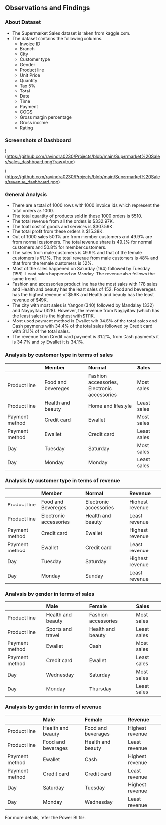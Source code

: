 ## Observations and Findings

### About Dataset

* The Supermarket Sales dataset is taken from kaggle.com.
* The dataset contains the following columns.
  - Invoice ID
  - Branch
  - City
  - Customer type
  - Gender
  - Product line
  - Unit Price
  - Quantity
  - Tax 5%
  - Total
  - Date
  - Time
  - Payment
  - COGS
  - Gross margin percentage
  - Gross income
  - Rating

### Screenshots of Dashboard

!(https://github.com/ravindra0230/Projects/blob/main/Supermarket%20Sales/sales_dashboard.png?raw=true)

!(https://github.com/ravindra0230/Projects/blob/main/Supermarket%20Sales/revenue_dashboard.png)

### General Analysis

* There are a total of 1000 rows with 1000 invoice ids which represent the total orders as 1000.
* The total quantity of products sold in these 1000 orders is 5510.
* The total revenue from all the orders is $332.97K.
* The toatl cost of goods and services is $307.59K.
* The total profit from these orders is $15.38K.
* Out of 1000 sales 50.1% are from member customers and 49.9% are from normal customers. The total revenue share is 49.2% for normal customers and 50.8% for member customers.
* The sales from male customers is 49.9% and that of the female customers is 51.1%. The total revenue from male customers is 48% and that from the female customers is 52%.
* Most of the sales happened on Saturday (164) followed by Tuesday (158). Least sales happened on Monday. The revenue also follows the same trend.
* Fashion and accessories product line has the most sales with 178 sales and Health and beauty has the least sales of 152. Food and bevereges has the highest revenue of $56K and Health and beauty has the least revenue of $49K.
* The city with most sales is Yangon (340) followed by Mandalay (332) and Naypyitaw (328). However, the revenue from Naypyitaw (which has the least sales) is the highest with $111K.
* Most used payment method is Ewallet wih 34.5% of the total sales and Cash payments with 34.4% of the total sales followed by Credit card with 31.1% of the total sales.
* The revenue from Credit card payment is 31.2%, from Cash payments it is 34.7% and by Ewallet it is 34.1%.

### Analysis by customer type in terms of sales

|                | Member             | Normal                                            | Sales       |
| :------------- | :----------------- | :------------------------------------------------ | :---------- |
| Product line   | Food and bevereges | Fashion accessories, <br />Electronic accessories | Most sales  |
| Product line   | Health and beauty  | Home and lifestyle                                | Least sales |
| Payment method | Credit card        | Ewallet                                           | Most sales  |
| Payment method | Ewallet            | Credit card                                       | Least sales |
| Day            | Tuesday            | Saturday                                          | Most sales  |
| Day            | Monday             | Monday                                            | Least sales |

### Analysis by customer type in terms of revenue

|                | Member                 | Normal                 | Revenue         |
| :------------- | :--------------------- | :--------------------- | :-------------- |
| Product line   | Food and Bevereges     | Electronic accessories | Highest revenue |
| Product line   | Electronic accessories | Health and beauty      | Least revenue   |
| Payment method | Credit card            | Ewallet                | Highest revenue |
| Payment method | Ewallet                | Credit card            | Least revenue   |
| Day            | Tuesday                | Saturday               | Highest revenue |
| Day            | Monday                 | Sunday                 | Least revenue   |

### Analysis by gender in terms of sales

|                | Male              | Female              | Sales       |
| :------------- | :---------------- | :------------------ | :---------- |
| Product line   | Health and beauty | Fashion accessories | Most sales  |
| Product line   | Sports and travel | Health and beauty   | Least sales |
| Payment method | Ewallet           | Cash                | Most sales  |
| Payment method | Credit card       | Ewallet             | Least sales |
| Day            | Wednesday         | Saturday            | Most sales  |
| Day            | Monday            | Thursday            | Least sales |

### Analysis by gender in terms of revenue

|                | Male               | Female             | Revenue         |
| :------------- | :----------------- | :----------------- | :-------------- |
| Product line   | Health and beauty  | Food and beverages | Highest revenue |
| Product line   | Food and beverages | Health and beauty  | Least revenue   |
| Payment method | Ewallet            | Cash               | Highest revenue |
| Payment method | Credit card        | Credit card        | Least revenue   |
| Day            | Saturday           | Tuesday            | Highest revenue |
| Day            | Monday             | Wednesday          | Least revenue   |

For more details, refer the Power BI file.
